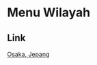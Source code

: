 # Menu Wilayah

## Link

[Osaka, Jepang](https://github.com/gigit-pemilu/pemilu-2024-99-luar-negeri/tree/main/pilpres/hitung-suara/sub/99-luar-negeri/sub/83-osaka-jepang/sub/01-osaka-jepang)

